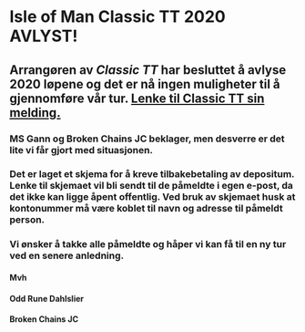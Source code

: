 # Isle of Man Classic TT 2020 AVLYST!

## Arrangøren av _Classic TT_ har besluttet å avlyse 2020 løpene og det er nå ingen muligheter til å gjennomføre vår tur. [Lenke til Classic TT sin melding.](https://www.iomttraces.com/classic/)

### MS Gann og Broken Chains JC beklager, men desverre er det lite vi får gjort med situasjonen.

### Det er laget et skjema for å kreve tilbakebetaling av depositum. Lenke til skjemaet vil bli sendt til de påmeldte i egen e-post, da det ikke kan ligge åpent offentlig. Ved bruk av skjemaet husk at kontonummer må være koblet til navn og adresse til påmeldt person.

### Vi ønsker å takke alle påmeldte og håper vi kan få til en ny tur ved en senere anledning.

#### Mvh
#### Odd Rune Dahlslier
#### Broken Chains JC

